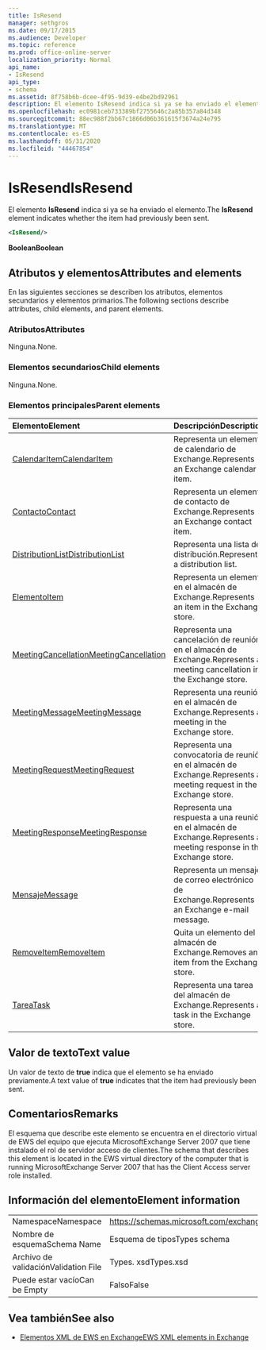 ```yaml
---
title: IsResend
manager: sethgros
ms.date: 09/17/2015
ms.audience: Developer
ms.topic: reference
ms.prod: office-online-server
localization_priority: Normal
api_name:
- IsResend
api_type:
- schema
ms.assetid: 8f758b6b-dcee-4f95-9d39-e4be2bd92961
description: El elemento IsResend indica si ya se ha enviado el elemento.
ms.openlocfilehash: ec0981ceb733389bf2755646c2a85b357a84d348
ms.sourcegitcommit: 88ec988f2bb67c1866d06b361615f3674a24e795
ms.translationtype: MT
ms.contentlocale: es-ES
ms.lasthandoff: 05/31/2020
ms.locfileid: "44467854"
---
```

# <a name="isresend"></a><span data-ttu-id="9699c-103">IsResend</span><span class="sxs-lookup"><span data-stu-id="9699c-103">IsResend</span></span>

<span data-ttu-id="9699c-104">El elemento **IsResend** indica si ya se ha enviado el elemento.</span><span class="sxs-lookup"><span data-stu-id="9699c-104">The **IsResend** element indicates whether the item had previously been sent.</span></span> 
  
```xml
<IsResend/>
```

 <span data-ttu-id="9699c-105">**Boolean**</span><span class="sxs-lookup"><span data-stu-id="9699c-105">**Boolean**</span></span>
## <a name="attributes-and-elements"></a><span data-ttu-id="9699c-106">Atributos y elementos</span><span class="sxs-lookup"><span data-stu-id="9699c-106">Attributes and elements</span></span>

<span data-ttu-id="9699c-107">En las siguientes secciones se describen los atributos, elementos secundarios y elementos primarios.</span><span class="sxs-lookup"><span data-stu-id="9699c-107">The following sections describe attributes, child elements, and parent elements.</span></span>
  
### <a name="attributes"></a><span data-ttu-id="9699c-108">Atributos</span><span class="sxs-lookup"><span data-stu-id="9699c-108">Attributes</span></span>

<span data-ttu-id="9699c-109">Ninguna.</span><span class="sxs-lookup"><span data-stu-id="9699c-109">None.</span></span>
  
### <a name="child-elements"></a><span data-ttu-id="9699c-110">Elementos secundarios</span><span class="sxs-lookup"><span data-stu-id="9699c-110">Child elements</span></span>

<span data-ttu-id="9699c-111">Ninguna.</span><span class="sxs-lookup"><span data-stu-id="9699c-111">None.</span></span>
  
### <a name="parent-elements"></a><span data-ttu-id="9699c-112">Elementos principales</span><span class="sxs-lookup"><span data-stu-id="9699c-112">Parent elements</span></span>

|<span data-ttu-id="9699c-113">**Elemento**</span><span class="sxs-lookup"><span data-stu-id="9699c-113">**Element**</span></span>|<span data-ttu-id="9699c-114">**Descripción**</span><span class="sxs-lookup"><span data-stu-id="9699c-114">**Description**</span></span>|
|:-----|:-----|
|[<span data-ttu-id="9699c-115">CalendarItem</span><span class="sxs-lookup"><span data-stu-id="9699c-115">CalendarItem</span></span>](calendaritem.md) <br/> |<span data-ttu-id="9699c-116">Representa un elemento de calendario de Exchange.</span><span class="sxs-lookup"><span data-stu-id="9699c-116">Represents an Exchange calendar item.</span></span>  <br/> |
|[<span data-ttu-id="9699c-117">Contacto</span><span class="sxs-lookup"><span data-stu-id="9699c-117">Contact</span></span>](contact.md) <br/> |<span data-ttu-id="9699c-118">Representa un elemento de contacto de Exchange.</span><span class="sxs-lookup"><span data-stu-id="9699c-118">Represents an Exchange contact item.</span></span>  <br/> |
|[<span data-ttu-id="9699c-119">DistributionList</span><span class="sxs-lookup"><span data-stu-id="9699c-119">DistributionList</span></span>](distributionlist.md) <br/> |<span data-ttu-id="9699c-120">Representa una lista de distribución.</span><span class="sxs-lookup"><span data-stu-id="9699c-120">Represents a distribution list.</span></span>  <br/> |
|[<span data-ttu-id="9699c-121">Elemento</span><span class="sxs-lookup"><span data-stu-id="9699c-121">Item</span></span>](item.md) <br/> |<span data-ttu-id="9699c-122">Representa un elemento en el almacén de Exchange.</span><span class="sxs-lookup"><span data-stu-id="9699c-122">Represents an item in the Exchange store.</span></span>  <br/> |
|[<span data-ttu-id="9699c-123">MeetingCancellation</span><span class="sxs-lookup"><span data-stu-id="9699c-123">MeetingCancellation</span></span>](meetingcancellation.md) <br/> |<span data-ttu-id="9699c-124">Representa una cancelación de reunión en el almacén de Exchange.</span><span class="sxs-lookup"><span data-stu-id="9699c-124">Represents a meeting cancellation in the Exchange store.</span></span>  <br/> |
|[<span data-ttu-id="9699c-125">MeetingMessage</span><span class="sxs-lookup"><span data-stu-id="9699c-125">MeetingMessage</span></span>](meetingmessage.md) <br/> |<span data-ttu-id="9699c-126">Representa una reunión en el almacén de Exchange.</span><span class="sxs-lookup"><span data-stu-id="9699c-126">Represents a meeting in the Exchange store.</span></span>  <br/> |
|[<span data-ttu-id="9699c-127">MeetingRequest</span><span class="sxs-lookup"><span data-stu-id="9699c-127">MeetingRequest</span></span>](meetingrequest.md) <br/> |<span data-ttu-id="9699c-128">Representa una convocatoria de reunión en el almacén de Exchange.</span><span class="sxs-lookup"><span data-stu-id="9699c-128">Represents a meeting request in the Exchange store.</span></span>  <br/> |
|[<span data-ttu-id="9699c-129">MeetingResponse</span><span class="sxs-lookup"><span data-stu-id="9699c-129">MeetingResponse</span></span>](meetingresponse.md) <br/> |<span data-ttu-id="9699c-130">Representa una respuesta a una reunión en el almacén de Exchange.</span><span class="sxs-lookup"><span data-stu-id="9699c-130">Represents a meeting response in the Exchange store.</span></span>  <br/> |
|[<span data-ttu-id="9699c-131">Mensaje</span><span class="sxs-lookup"><span data-stu-id="9699c-131">Message</span></span>](message-ex15websvcsotherref.md) <br/> |<span data-ttu-id="9699c-132">Representa un mensaje de correo electrónico de Exchange.</span><span class="sxs-lookup"><span data-stu-id="9699c-132">Represents an Exchange e-mail message.</span></span>  <br/> |
|[<span data-ttu-id="9699c-133">RemoveItem</span><span class="sxs-lookup"><span data-stu-id="9699c-133">RemoveItem</span></span>](removeitem.md) <br/> |<span data-ttu-id="9699c-134">Quita un elemento del almacén de Exchange.</span><span class="sxs-lookup"><span data-stu-id="9699c-134">Removes an item from the Exchange store.</span></span>  <br/> |
|[<span data-ttu-id="9699c-135">Tarea</span><span class="sxs-lookup"><span data-stu-id="9699c-135">Task</span></span>](task.md) <br/> |<span data-ttu-id="9699c-136">Representa una tarea del almacén de Exchange.</span><span class="sxs-lookup"><span data-stu-id="9699c-136">Represents a task in the Exchange store.</span></span>  <br/> |
   
## <a name="text-value"></a><span data-ttu-id="9699c-137">Valor de texto</span><span class="sxs-lookup"><span data-stu-id="9699c-137">Text value</span></span>

<span data-ttu-id="9699c-138">Un valor de texto de **true** indica que el elemento se ha enviado previamente.</span><span class="sxs-lookup"><span data-stu-id="9699c-138">A text value of **true** indicates that the item had previously been sent.</span></span> 
  
## <a name="remarks"></a><span data-ttu-id="9699c-139">Comentarios</span><span class="sxs-lookup"><span data-stu-id="9699c-139">Remarks</span></span>

<span data-ttu-id="9699c-140">El esquema que describe este elemento se encuentra en el directorio virtual de EWS del equipo que ejecuta MicrosoftExchange Server 2007 que tiene instalado el rol de servidor acceso de clientes.</span><span class="sxs-lookup"><span data-stu-id="9699c-140">The schema that describes this element is located in the EWS virtual directory of the computer that is running MicrosoftExchange Server 2007 that has the Client Access server role installed.</span></span>
  
## <a name="element-information"></a><span data-ttu-id="9699c-141">Información del elemento</span><span class="sxs-lookup"><span data-stu-id="9699c-141">Element information</span></span>

|||
|:-----|:-----|
|<span data-ttu-id="9699c-142">Namespace</span><span class="sxs-lookup"><span data-stu-id="9699c-142">Namespace</span></span>  <br/> |https://schemas.microsoft.com/exchange/services/2006/types  <br/> |
|<span data-ttu-id="9699c-143">Nombre de esquema</span><span class="sxs-lookup"><span data-stu-id="9699c-143">Schema Name</span></span>  <br/> |<span data-ttu-id="9699c-144">Esquema de tipos</span><span class="sxs-lookup"><span data-stu-id="9699c-144">Types schema</span></span>  <br/> |
|<span data-ttu-id="9699c-145">Archivo de validación</span><span class="sxs-lookup"><span data-stu-id="9699c-145">Validation File</span></span>  <br/> |<span data-ttu-id="9699c-146">Types. xsd</span><span class="sxs-lookup"><span data-stu-id="9699c-146">Types.xsd</span></span>  <br/> |
|<span data-ttu-id="9699c-147">Puede estar vacío</span><span class="sxs-lookup"><span data-stu-id="9699c-147">Can be Empty</span></span>  <br/> |<span data-ttu-id="9699c-148">Falso</span><span class="sxs-lookup"><span data-stu-id="9699c-148">False</span></span>  <br/> |
   
## <a name="see-also"></a><span data-ttu-id="9699c-149">Vea también</span><span class="sxs-lookup"><span data-stu-id="9699c-149">See also</span></span>



- [<span data-ttu-id="9699c-150">Elementos XML de EWS en Exchange</span><span class="sxs-lookup"><span data-stu-id="9699c-150">EWS XML elements in Exchange</span></span>](ews-xml-elements-in-exchange.md)

